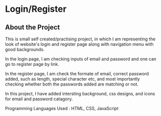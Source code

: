 # Login/Register

## About the Project

<p>This is small self created/practising project, in which I am representing the look of website's login and register page along with navigation menu with good backgrounds.</p>
<p>In the login page, I am checking inputs of email and password and one can go to register page by link.</p>
<P>In the register page, I am check the formate of email, correct password added, such as length, special character etc, and most importantly checking whether both the passwords added are matching or not.</P>
<p>In this project, I have added intersting background, css designs, and icons for email and password catagory.</p>
<p>Programming Languages Used : HTML, CSS, JavaScript</p>
